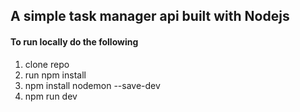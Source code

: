 ## A simple task manager api built with Nodejs

#### To run locally do the following

1. clone repo
2. run npm install
3. npm install nodemon --save-dev
4. npm run dev
